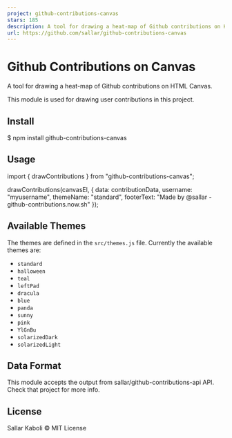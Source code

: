 ```yaml
---
project: github-contributions-canvas
stars: 185
description: A tool for drawing a heat-map of Github contributions on HTML Canvas
url: https://github.com/sallar/github-contributions-canvas
---
```


Github Contributions on Canvas
==============================

A tool for drawing a heat-map of Github contributions on HTML Canvas.

This module is used for drawing user contributions in this project.

Install
-------

$ npm install github-contributions-canvas

Usage
-----

import { drawContributions } from "github-contributions-canvas";

drawContributions(canvasEl, {
  data: contributionData,
  username: "myusername",
  themeName: "standard",
  footerText: "Made by @sallar - github-contributions.now.sh"
});

Available Themes
----------------

The themes are defined in the `src/themes.js` file. Currently the available themes are:

-   `standard`
-   `halloween`
-   `teal`
-   `leftPad`
-   `dracula`
-   `blue`
-   `panda`
-   `sunny`
-   `pink`
-   `YlGnBu`
-   `solarizedDark`
-   `solarizedLight`

Data Format
-----------

This module accepts the output from sallar/github-contributions-api API. Check that project for more info.

License
-------

Sallar Kaboli © MIT License

